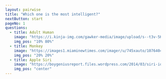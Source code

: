 ```yaml
---
layout: pairwise
title: "Which one is the most intelligent?"
nextButton: start
pageNo: 1
questions:
  - title: Adult Human
    image: "https://i.kinja-img.com/gawker-media/image/upload/s--t3v-5K6H--/c_scale,f_auto,fl_progressive,q_80,w_800/bbzzph87t4jpwmzk54z3.jpg"
    img_pos: "10% 80%"
  - title: Monkey
    image: "https://images1.miaminewtimes.com/imager/u/745xauto/10764041/instagram-monkey.jpg"
    img_pos: "20% 20%"
  - title: Apple Siri
    image: "https://boygeniusreport.files.wordpress.com/2014/03/siri-ios-7-sign.jpg?quality=98&strip=all&w=768"
    img_pos: "center"
---
```

